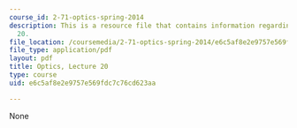 ```yaml
---
course_id: 2-71-optics-spring-2014
description: This is a resource file that contains information regarding optics lecture
  20.
file_location: /coursemedia/2-71-optics-spring-2014/e6c5af8e2e9757e569fdc7c76cd623aa_MIT2_71S14_lec20_notes.pdf
file_type: application/pdf
layout: pdf
title: Optics, Lecture 20
type: course
uid: e6c5af8e2e9757e569fdc7c76cd623aa

---
```

None
